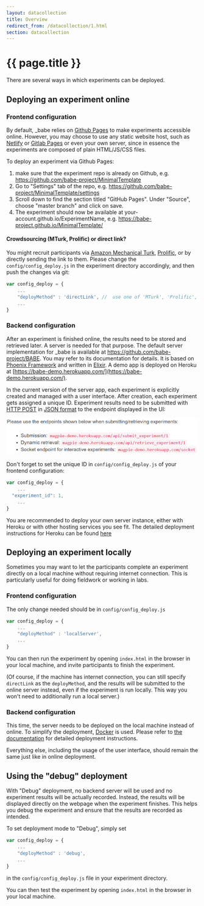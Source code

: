 ```yaml
---
layout: datacollection
title: Overview
redirect_from: /datacollection/1.html
section: datacollection
---
```


# {{ page.title }}

There are several ways in which experiments can be deployed.

## Deploying an experiment online

### Frontend configuration

By default, _babe relies on [Github Pages](https://pages.github.com/) to make experiments accessible online. However, you may choose to use any static website host, such as [Netlify](https://www.netlify.com/) or [Gitlab Pages](https://about.gitlab.com/features/pages/) or even your own server, since in essence the experiments are composed of plain HTML/JS/CSS files.

To deploy an experiment via Github Pages:
1. make sure that the experiment repo is already on Github, e.g. https://github.com/babe-project/MinimalTemplate
2. Go to "Settings" tab of the repo, e.g. https://github.com/babe-project/MinimalTemplate/settings
3. Scroll down to find the section titled "GitHub Pages". Under "Source", choose "master branch" and click on save.
4. The experiment should now be available at your-account.github.io/ExperimentName, e.g. https://babe-project.github.io/MinimalTemplate/

<!--- Make sure that the entry point of the experiment is named `index.html`. Otherwise Github Pages will not be able to serve the experiment correctly. -->

#### Crowdsourcing (MTurk, Prolific) or direct link?
You might recruit participants via [Amazon Mechanical Turk](https://www.mturk.com/), [Prolific](https://www.prolific.ac/), or by directly sending the link to them. Please change the `config/config_deploy.js` in the experiment directory accordingly, and then push the changes via git:

```javascript
var config_deploy = {
	...
	"deployMethod" : 'directLink', //  use one of 'MTurk', 'Prolific', 'directLink'
	...
}
```

### Backend configuration
After an experiment is finished online, the results need to be stored and retrieved later. A server is needed for that purpose. The default server implementation for _babe is available at https://github.com/babe-project/BABE. You may refer to its documentation for details. It is based on [Phoenix Framework](http://phoenixframework.org/) and written in [Elixir](https://elixir-lang.org/). A demo app is deployed on Heroku at [https://babe-demo.herokuapp.com/](https://babe-demo.herokuapp.com/).

In the current version of the server app, each experiment is explicitly created and managed with a user interface. After creation, each experiment gets assigned a unique ID. Experiment results need to be submitted with [HTTP POST](https://en.wikipedia.org/wiki/HTTP_POST) in [JSON format](https://en.wikipedia.org/wiki/JSON) to the endpoint displayed in the UI:

![Submission UI](../images/submission_ui.png)

Don't forget to set the unique ID in `config/config_deploy.js` of your frontend configuration:

```javascript
var config_deploy = {
	...
  "experiment_id": 1,
	...
}
```

You are recommended to deploy your own server instance, either with Heroku or with other hosting services you see fit. The detailed deployment instructions for Heroku can be found [here](../serverapp/02serverinstall.html)

## Deploying an experiment locally
Sometimes you may want to let the participants complete an experiment directly on a local machine without requiring internet connection. This is particularly useful for doing fieldwork or working in labs.

### Frontend configuration
The only change needed should be in `config/config_deploy.js`

```javascript
var config_deploy = {
	...
	"deployMethod" : 'localServer',
	...
}
```

You can then run the experiment by opening `index.html` in the browser in your local machine, and invite participants to finish the experiment.

(Of course, if the machine has internet connection, you can still specify `directLink` as the `deployMethod`, and the results will be submitted to the online server instead, even if the experiment is run locally. This way you won't need to additionally run a local server.)

### Backend configuration
This time, the server needs to be deployed on the local machine instead of online. To simplify the deployment, [Docker](https://www.docker.com/) is used. Please refer to [the documentation](../serverapp/03localinstall.html) for detailed deployment instructions.

Everything else, including the usage of the user interface, should remain the same just like in online deployment.

## Using the "debug" deployment
With "Debug" deployment, no backend server will be used and no experiment results will be actually recorded. Instead, the results will be displayed directly on the webpage when the experiment finishes. This helps you debug the experiment and ensure that the results are recorded as intended.

To set deployment mode to "Debug", simply set

```javascript
var config_deploy = {
	...
	"deployMethod" : 'debug',
	...
}
```

in the `config/config_deploy.js` file in your experiment directory.

You can then test the experiment by opening `index.html` in the browser in your local machine.



